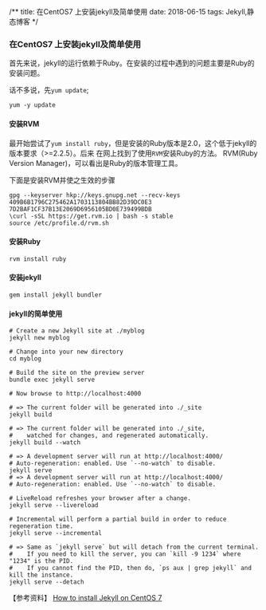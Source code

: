 /**
title: 在CentOS7 上安装jekyll及简单使用
date: 2018-06-15
tags: Jekyll,静态博客
*/


### 在CentOS7 上安装jekyll及简单使用


首先来说，jekyll的运行依赖于Ruby。在安装的过程中遇到的问题主要是Ruby的安装问题。

话不多说，先`yum update`;
```shell
yum -y update
```

#### 安装RVM
最开始尝试了`yum install ruby`，但是安装的Ruby版本是2.0，这个低于jekyll的版本要求（>=2.2.5）。后来 在网上找到了使用`RVM`安装Ruby的方法。
RVM(Ruby Version Manager)，可以看出是Ruby的版本管理工具。

下面是安装RVM并使之生效的步骤
```shell
gpg --keyserver hkp://keys.gnupg.net --recv-keys 409B6B1796C275462A1703113804BB82D39DC0E3 7D2BAF1CF37B13E2069D6956105BD0E739499BDB
\curl -sSL https://get.rvm.io | bash -s stable
source /etc/profile.d/rvm.sh
```

#### 安装Ruby
```shell
rvm install ruby
```

#### 安装jekyll
```shell
gem install jekyll bundler
```

#### jekyll的简单使用
```shell
# Create a new Jekyll site at ./myblog
jekyll new myblog

# Change into your new directory
cd myblog

# Build the site on the preview server
bundle exec jekyll serve

# Now browse to http://localhost:4000

# => The current folder will be generated into ./_site
jekyll build

# => The current folder will be generated into ./_site,
#    watched for changes, and regenerated automatically.
jekyll build --watch

# => A development server will run at http://localhost:4000/
# Auto-regeneration: enabled. Use `--no-watch` to disable.
jekyll serve
# => A development server will run at http://localhost:4000/
# Auto-regeneration: enabled. Use `--no-watch` to disable.

# LiveReload refreshes your browser after a change.
jekyll serve --livereload

# Incremental will perform a partial build in order to reduce regeneration time.
jekyll serve --incremental

# => Same as `jekyll serve` but will detach from the current terminal.
#    If you need to kill the server, you can `kill -9 1234` where "1234" is the PID.
#    If you cannot find the PID, then do, `ps aux | grep jekyll` and kill the instance.
jekyll serve --detach
```


【参考资料】
[How to install Jekyll on CentOS 7](https://www.rosehosting.com/blog/how-to-install-jekyll-on-centos-7/)
